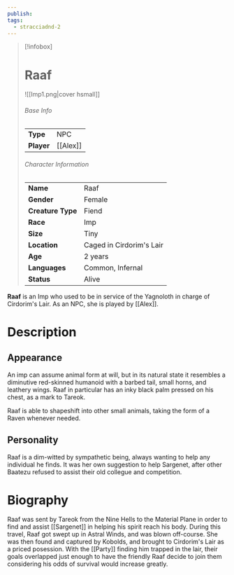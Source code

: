 ```yaml
---
publish: 
tags:
  - stracciadnd-2
---
```

> [!infobox]  
> # Raaf 
> ![[Imp1.png|cover hsmall]]  
> ###### Base Info
> | | |  
> |---|---|  
> | **Type** | NPC |
> | **Player** | [[Alex]] |
> ###### Character Information  
> | | |  
> |---|---|  
> | **Name** | Raaf |
> | **Gender** | Female | 
> | **Creature Type** | Fiend |
> | **Race** | Imp |  
> | **Size** | Tiny |
> | **Location** | Caged in Cirdorim's Lair |
> | **Age** | 2 years |
> | **Languages** | Common, Infernal |  
> | **Status** | Alive |

**Raaf** is an Imp who used to be in service of the Yagnoloth in charge of Cirdorim's Lair. As an NPC, she is played by [[Alex]].
# Description
## Appearance
An imp can assume animal form at will, but in its natural state it resembles a diminutive red-skinned humanoid with a barbed tail, small horns, and leathery wings. Raaf in particular has an inky black palm pressed on his chest, as a mark to Tareok.

Raaf is able to shapeshift into other small animals, taking the form of a Raven whenever needed.
## Personality
Raaf is a dim-witted by sympathetic being, always wanting to help any individual he finds. It was her own suggestion to help Sargenet, after other Baatezu refused to assist their old collegue and competition. 
# Biography
Raaf was sent by Tareok from the Nine Hells to the Material Plane in order to find and assist [[Sargenet]] in helping his spirit reach his body. During this travel, Raaf got swept up in Astral Winds, and was blown off-course. She was then found and captured by Kobolds, and brought to Cirdorim's Lair as a priced posession. With the [[Party]] finding him trapped in the lair, their goals overlapped just enough to have the friendly Raaf decide to join them considering his odds of survival would increase greatly. 